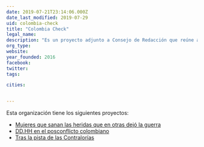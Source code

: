 ```yaml
---
date: 2019-07-21T23:14:06.000Z
date_last_modified: 2019-07-29
uid: colombia-check
title: "Colombia Check"
legal_name: 
description: "Es un proyecto adjunto a Consejo de Redacción que reúne a más de 100 periodistas asociados en Colombia para promover el periodismo de investigación. El proyecto es una plataforma digital, abierta y colaborativa en la cual se publican artículos basados en la técnica de comprobación de hechos y datos."
org_type: 
website: 
year_founded: 2016
facebook: 
twitter: 
tags:

cities: 


---
```


Esta organización tiene los siguientes proyectos:

- [Mujeres que sanan las heridas que en otras dejó la guerra](/proyectos/mujeres-sanan-heridas)
- [DD.HH en el posconflicto colombiano](/proyectos/ddhh-posconflicto)
- [Tras la pista de las Contralorías](/proyectos/contralorias)
